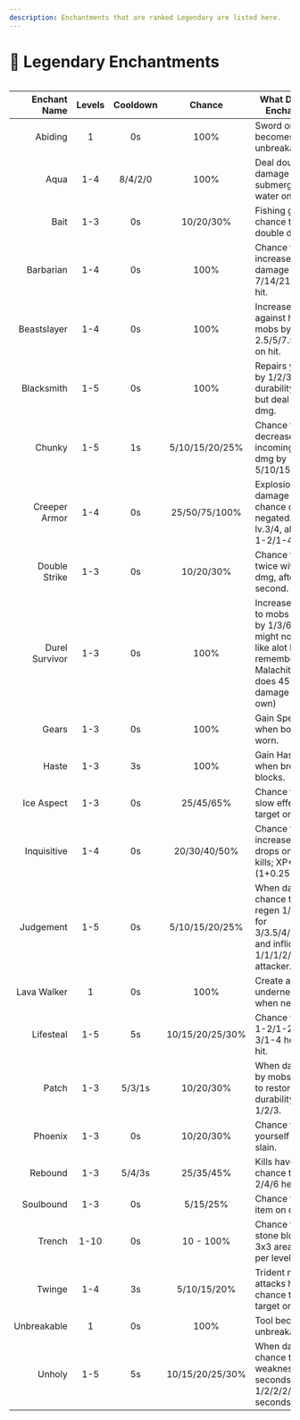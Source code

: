 ```yaml
---
description: Enchantments that are ranked Legendary are listed here.
---
```


# 📙 Legendary Enchantments

<div data-full-width="false"><figure><img src="../../.gitbook/assets/https __files.gitbook.com_v0_b_gitbook-x-prod.appspot.com_o_spaces%2F6yr2oI9PwLQ7DW24nBxU%2Fuploads%2FsOKQyqZZqxwn54n0jPu4%2Flegendary.webp" alt=""><figcaption></figcaption></figure></div>

<table data-full-width="true"><thead><tr><th width="211" align="right">Enchant Name</th><th width="82" align="center">Levels</th><th width="110" align="center">Cooldown</th><th width="155" align="center">Chance</th><th>What Does this Enchant Do?</th></tr></thead><tbody><tr><td align="right"><img src="../../.gitbook/assets/https __files.gitbook.com_v0_b_gitbook-x-prod.appspot.com_o_spaces%2F6yr2oI9PwLQ7DW24nBxU%2Fuploads%2FynbzYuJnJkgU5if8C3yj%2Fsword (12).png" alt=""><img src="../../.gitbook/assets/https __files.gitbook.com_v0_b_gitbook-x-prod.appspot.com_o_spaces%2F6yr2oI9PwLQ7DW24nBxU%2Fuploads%2FYpbgpv76PpIfufQdSVr9%2Fbow (2).png" alt=""> Abiding</td><td align="center">1</td><td align="center">0s</td><td align="center">100%</td><td>Sword or bow becomes unbreakable.</td></tr><tr><td align="right"><img src="../../.gitbook/assets/https __files.gitbook.com_v0_b_gitbook-x-prod.appspot.com_o_spaces%2F6yr2oI9PwLQ7DW24nBxU%2Fuploads%2F7wFsMFJiklQWRwdtZJLo%2Fboots (5).png" alt=""> Aqua</td><td align="center">1-4</td><td align="center">8/4/2/0</td><td align="center">100%</td><td>Deal double damage when submerged in water on hit.</td></tr><tr><td align="right"><img src="../../.gitbook/assets/https __files.gitbook.com_v0_b_gitbook-x-prod.appspot.com_o_spaces%2F6yr2oI9PwLQ7DW24nBxU%2Fuploads%2FwcvglIjtVXk9hqdHgpsY%2Ffishing_rod.png" alt=""> Bait</td><td align="center">1-3</td><td align="center">0s</td><td align="center">10/20/30%</td><td>Fishing gives a chance to get double drops.</td></tr><tr><td align="right"><img src="../../.gitbook/assets/https __files.gitbook.com_v0_b_gitbook-x-prod.appspot.com_o_spaces%2F6yr2oI9PwLQ7DW24nBxU%2Fuploads%2FJAi1ZZBdB3ioZmBuiFJz%2Faxe (7).png" alt=""> Barbarian</td><td align="center">1-4</td><td align="center">0s</td><td align="center">100%</td><td>Chance to increase axe damage by 7/14/21/28% on hit.</td></tr><tr><td align="right"><img src="../../.gitbook/assets/https __files.gitbook.com_v0_b_gitbook-x-prod.appspot.com_o_spaces%2F6yr2oI9PwLQ7DW24nBxU%2Fuploads%2FynbzYuJnJkgU5if8C3yj%2Fsword (6).png" alt=""> Beastslayer</td><td align="center">1-4</td><td align="center">0s</td><td align="center">100%</td><td>Increase damage against hostile mobs by 2.5/5/7.5/10% on hit.</td></tr><tr><td align="right"><img src="../../.gitbook/assets/https __files.gitbook.com_v0_b_gitbook-x-prod.appspot.com_o_spaces%2F6yr2oI9PwLQ7DW24nBxU%2Fuploads%2FJAi1ZZBdB3ioZmBuiFJz%2Faxe (9).png" alt=""> Blacksmith</td><td align="center">1-5</td><td align="center">0s</td><td align="center">100%</td><td>Repairs your axe by 1/2/3/4/5 durability on-hit, but deal 50% less dmg.</td></tr><tr><td align="right"><img src="../../.gitbook/assets/https __files.gitbook.com_v0_b_gitbook-x-prod.appspot.com_o_spaces%2F6yr2oI9PwLQ7DW24nBxU%2Fuploads%2FiVpfvqIGaS5hUATMJWfz%2Fchestplate (5).png" alt=""> Chunky</td><td align="center">1-5</td><td align="center">1s</td><td align="center">5/10/15/20/25%</td><td>Chance to decrease incoming attack dmg by 5/10/15/20/25%.</td></tr><tr><td align="right"><img src="../../.gitbook/assets/https __files.gitbook.com_v0_b_gitbook-x-prod.appspot.com_o_spaces%2F6yr2oI9PwLQ7DW24nBxU%2Fuploads%2F0w8yiKtAYD0bx9fF4mP8%2Fhelmet (4).png" alt=""><img src="../../.gitbook/assets/https __files.gitbook.com_v0_b_gitbook-x-prod.appspot.com_o_spaces%2F6yr2oI9PwLQ7DW24nBxU%2Fuploads%2FiVpfvqIGaS5hUATMJWfz%2Fchestplate (3).png" alt=""><img src="../../.gitbook/assets/https __files.gitbook.com_v0_b_gitbook-x-prod.appspot.com_o_spaces%2F6yr2oI9PwLQ7DW24nBxU%2Fuploads%2FD771M6HIpi1eJFQevKQ6%2Fleggings (4).png" alt=""><img src="../../.gitbook/assets/https __files.gitbook.com_v0_b_gitbook-x-prod.appspot.com_o_spaces%2F6yr2oI9PwLQ7DW24nBxU%2Fuploads%2F7wFsMFJiklQWRwdtZJLo%2Fboots (4).png" alt=""> Creeper Armor</td><td align="center">1-4</td><td align="center">0s</td><td align="center">25/50/75/100%</td><td>Explosion damage has a chance of being negated. At lv.3/4, also gain 1-2/1-4 health.</td></tr><tr><td align="right"><img src="../../.gitbook/assets/https __files.gitbook.com_v0_b_gitbook-x-prod.appspot.com_o_spaces%2F6yr2oI9PwLQ7DW24nBxU%2Fuploads%2FynbzYuJnJkgU5if8C3yj%2Fsword (9).png" alt=""> Double Strike</td><td align="center">1-3</td><td align="center">0s</td><td align="center">10/20/30%</td><td>Chance to strike twice with same dmg, after 1 second.</td></tr><tr><td align="right"><img src="../../.gitbook/assets/https __files.gitbook.com_v0_b_gitbook-x-prod.appspot.com_o_spaces%2F6yr2oI9PwLQ7DW24nBxU%2Fuploads%2FynbzYuJnJkgU5if8C3yj%2Fsword (14).png" alt=""> Durel Survivor</td><td align="center">1-3</td><td align="center">0s</td><td align="center">100%</td><td>Increase damage to mobs at night by 1/3/6%. (This might not seem like alot but remember Malachite Sword does 45 base damage on it's own)</td></tr><tr><td align="right"><img src="../../.gitbook/assets/https __files.gitbook.com_v0_b_gitbook-x-prod.appspot.com_o_spaces%2F6yr2oI9PwLQ7DW24nBxU%2Fuploads%2F7wFsMFJiklQWRwdtZJLo%2Fboots (7).png" alt=""> Gears</td><td align="center">1-3</td><td align="center">0s</td><td align="center">100%</td><td>Gain Speed I/II/III when boots are worn.</td></tr><tr><td align="right"><img src="../../.gitbook/assets/https __files.gitbook.com_v0_b_gitbook-x-prod.appspot.com_o_spaces%2F6yr2oI9PwLQ7DW24nBxU%2Fuploads%2F4d34ZEuBPLmoXBQeXdN4%2Fpickaxe (1).png" alt=""><img src="../../.gitbook/assets/https __files.gitbook.com_v0_b_gitbook-x-prod.appspot.com_o_spaces%2F6yr2oI9PwLQ7DW24nBxU%2Fuploads%2FJAi1ZZBdB3ioZmBuiFJz%2Faxe (4).png" alt=""><img src="../../.gitbook/assets/https __files.gitbook.com_v0_b_gitbook-x-prod.appspot.com_o_spaces%2F6yr2oI9PwLQ7DW24nBxU%2Fuploads%2FPrOVC9hjgvxujrpRDjMb%2Fshovel (1).png" alt=""> Haste</td><td align="center">1-3</td><td align="center">3s</td><td align="center">100%</td><td>Gain Haste II/II/III when breaking blocks.</td></tr><tr><td align="right"><img src="../../.gitbook/assets/https __files.gitbook.com_v0_b_gitbook-x-prod.appspot.com_o_spaces%2F6yr2oI9PwLQ7DW24nBxU%2Fuploads%2FynbzYuJnJkgU5if8C3yj%2Fsword (7).png" alt=""> Ice Aspect</td><td align="center">1-3</td><td align="center">0s</td><td align="center">25/45/65%</td><td>Chance to inflict slow effect on target on-hit.</td></tr><tr><td align="right"><img src="../../.gitbook/assets/https __files.gitbook.com_v0_b_gitbook-x-prod.appspot.com_o_spaces%2F6yr2oI9PwLQ7DW24nBxU%2Fuploads%2FynbzYuJnJkgU5if8C3yj%2Fsword (10).png" alt=""> Inquisitive</td><td align="center">1-4</td><td align="center">0s</td><td align="center">20/30/40/50%</td><td>Chance to increase EXP drops on mob kills; XP*(1+0.25*XP_LV).</td></tr><tr><td align="right"><img src="../../.gitbook/assets/https __files.gitbook.com_v0_b_gitbook-x-prod.appspot.com_o_spaces%2F6yr2oI9PwLQ7DW24nBxU%2Fuploads%2FLrQlfc3zzmvqOAKd1F38%2Felytra.png" alt=""> Judgement</td><td align="center">1-5</td><td align="center">0s</td><td align="center">5/10/15/20/25%</td><td>When damaged, chance to gain regen 1/1/1/2/2 for 3/3.5/4/4.5/5s and inflict poison 1/1/1/2/2 on attacker.</td></tr><tr><td align="right"><img src="../../.gitbook/assets/https __files.gitbook.com_v0_b_gitbook-x-prod.appspot.com_o_spaces%2F6yr2oI9PwLQ7DW24nBxU%2Fuploads%2F7wFsMFJiklQWRwdtZJLo%2Fboots-1.png" alt=""> Lava Walker</td><td align="center">1</td><td align="center">0s</td><td align="center">100%</td><td>Create a platform underneath you when near lava.</td></tr><tr><td align="right"><img src="../../.gitbook/assets/https __files.gitbook.com_v0_b_gitbook-x-prod.appspot.com_o_spaces%2F6yr2oI9PwLQ7DW24nBxU%2Fuploads%2FynbzYuJnJkgU5if8C3yj%2Fsword (11).png" alt=""> Lifesteal</td><td align="center">1-5</td><td align="center">5s</td><td align="center">10/15/20/25/30%</td><td>Chance to steal 1-2/1-2/1-3/1-3/1-4 health on-hit.</td></tr><tr><td align="right"><img src="../../.gitbook/assets/https __files.gitbook.com_v0_b_gitbook-x-prod.appspot.com_o_spaces%2F6yr2oI9PwLQ7DW24nBxU%2Fuploads%2F0w8yiKtAYD0bx9fF4mP8%2Fhelmet (3).png" alt=""><img src="../../.gitbook/assets/https __files.gitbook.com_v0_b_gitbook-x-prod.appspot.com_o_spaces%2F6yr2oI9PwLQ7DW24nBxU%2Fuploads%2FiVpfvqIGaS5hUATMJWfz%2Fchestplate (2).png" alt=""><img src="../../.gitbook/assets/https __files.gitbook.com_v0_b_gitbook-x-prod.appspot.com_o_spaces%2F6yr2oI9PwLQ7DW24nBxU%2Fuploads%2FD771M6HIpi1eJFQevKQ6%2Fleggings (3).png" alt=""><img src="../../.gitbook/assets/https __files.gitbook.com_v0_b_gitbook-x-prod.appspot.com_o_spaces%2F6yr2oI9PwLQ7DW24nBxU%2Fuploads%2F7wFsMFJiklQWRwdtZJLo%2Fboots (3).png" alt=""> Patch</td><td align="center">1-3</td><td align="center">5/3/1s</td><td align="center">10/20/30%</td><td>When damaged by mobs, chance to restore armor durability by 1/2/3.</td></tr><tr><td align="right"><img src="../../.gitbook/assets/https __files.gitbook.com_v0_b_gitbook-x-prod.appspot.com_o_spaces%2F6yr2oI9PwLQ7DW24nBxU%2Fuploads%2FiVpfvqIGaS5hUATMJWfz%2Fchestplate (7).png" alt=""> Phoenix</td><td align="center">1-3</td><td align="center">0s</td><td align="center">10/20/30%</td><td>Chance to revive yourself when slain.</td></tr><tr><td align="right"><img src="../../.gitbook/assets/https __files.gitbook.com_v0_b_gitbook-x-prod.appspot.com_o_spaces%2F6yr2oI9PwLQ7DW24nBxU%2Fuploads%2FynbzYuJnJkgU5if8C3yj%2Fsword (8).png" alt=""><img src="../../.gitbook/assets/https __files.gitbook.com_v0_b_gitbook-x-prod.appspot.com_o_spaces%2F6yr2oI9PwLQ7DW24nBxU%2Fuploads%2FJAi1ZZBdB3ioZmBuiFJz%2Faxe (6).png" alt=""> Rebound</td><td align="center">1-3</td><td align="center">5/4/3s</td><td align="center">25/35/45%</td><td>Kills have a chance to restore 2/4/6 health.</td></tr><tr><td align="right"><img src="../../.gitbook/assets/https __files.gitbook.com_v0_b_gitbook-x-prod.appspot.com_o_spaces%2F6yr2oI9PwLQ7DW24nBxU%2Fuploads%2FynbzYuJnJkgU5if8C3yj%2Fsword (13).png" alt=""><img src="../../.gitbook/assets/https __files.gitbook.com_v0_b_gitbook-x-prod.appspot.com_o_spaces%2F6yr2oI9PwLQ7DW24nBxU%2Fuploads%2FYpbgpv76PpIfufQdSVr9%2Fbow (3).png" alt=""><img src="../../.gitbook/assets/https __files.gitbook.com_v0_b_gitbook-x-prod.appspot.com_o_spaces%2F6yr2oI9PwLQ7DW24nBxU%2Fuploads%2FZ8J2ZxFB4BaI31LwWAtj%2Fcrossbow.png" alt=""><img src="../../.gitbook/assets/https __files.gitbook.com_v0_b_gitbook-x-prod.appspot.com_o_spaces%2F6yr2oI9PwLQ7DW24nBxU%2Fuploads%2F4d34ZEuBPLmoXBQeXdN4%2Fpickaxe (3).png" alt=""><img src="../../.gitbook/assets/https __files.gitbook.com_v0_b_gitbook-x-prod.appspot.com_o_spaces%2F6yr2oI9PwLQ7DW24nBxU%2Fuploads%2FJAi1ZZBdB3ioZmBuiFJz%2Faxe (11).png" alt=""><img src="../../.gitbook/assets/https __files.gitbook.com_v0_b_gitbook-x-prod.appspot.com_o_spaces%2F6yr2oI9PwLQ7DW24nBxU%2Fuploads%2FPrOVC9hjgvxujrpRDjMb%2Fshovel (3).png" alt=""><img src="../../.gitbook/assets/https __files.gitbook.com_v0_b_gitbook-x-prod.appspot.com_o_spaces%2F6yr2oI9PwLQ7DW24nBxU%2Fuploads%2FzvATzsKi39fMHvbyKIq8%2Fhoe (6).png" alt=""> Soulbound</td><td align="center">1-3</td><td align="center">0s</td><td align="center">5/15/25%</td><td>Chance to keep item on death.</td></tr><tr><td align="right"><img src="../../.gitbook/assets/https __files.gitbook.com_v0_b_gitbook-x-prod.appspot.com_o_spaces%2F6yr2oI9PwLQ7DW24nBxU%2Fuploads%2F4d34ZEuBPLmoXBQeXdN4%2Fpickaxe (1).png" alt=""> Trench</td><td align="center">1-10</td><td align="center">0s</td><td align="center">10 - 100%</td><td>Chance to break stone blocks in 3x3 area (10% per level)</td></tr><tr><td align="right"><img src="../../.gitbook/assets/https __files.gitbook.com_v0_b_gitbook-x-prod.appspot.com_o_spaces%2F6yr2oI9PwLQ7DW24nBxU%2Fuploads%2FvQiE2nx0Xpa0OMYch4MY%2Ftrident (1).png" alt=""> Twinge</td><td align="center">1-4</td><td align="center">3s</td><td align="center">5/10/15/20%</td><td>Trident melee attacks have a chance to bleed target on-hit.</td></tr><tr><td align="right"><img src="../../.gitbook/assets/https __files.gitbook.com_v0_b_gitbook-x-prod.appspot.com_o_spaces%2F6yr2oI9PwLQ7DW24nBxU%2Fuploads%2F4d34ZEuBPLmoXBQeXdN4%2Fpickaxe (2).png" alt=""><img src="../../.gitbook/assets/https __files.gitbook.com_v0_b_gitbook-x-prod.appspot.com_o_spaces%2F6yr2oI9PwLQ7DW24nBxU%2Fuploads%2FJAi1ZZBdB3ioZmBuiFJz%2Faxe (10).png" alt=""><img src="../../.gitbook/assets/https __files.gitbook.com_v0_b_gitbook-x-prod.appspot.com_o_spaces%2F6yr2oI9PwLQ7DW24nBxU%2Fuploads%2FPrOVC9hjgvxujrpRDjMb%2Fshovel (2).png" alt=""><img src="../../.gitbook/assets/https __files.gitbook.com_v0_b_gitbook-x-prod.appspot.com_o_spaces%2F6yr2oI9PwLQ7DW24nBxU%2Fuploads%2FzvATzsKi39fMHvbyKIq8%2Fhoe (5).png" alt=""> Unbreakable</td><td align="center">1</td><td align="center">0s</td><td align="center">100%</td><td>Tool becomes unbreakable.</td></tr><tr><td align="right"><img src="../../.gitbook/assets/https __files.gitbook.com_v0_b_gitbook-x-prod.appspot.com_o_spaces%2F6yr2oI9PwLQ7DW24nBxU%2Fuploads%2F0w8yiKtAYD0bx9fF4mP8%2Fhelmet (5).png" alt=""><img src="../../.gitbook/assets/https __files.gitbook.com_v0_b_gitbook-x-prod.appspot.com_o_spaces%2F6yr2oI9PwLQ7DW24nBxU%2Fuploads%2FiVpfvqIGaS5hUATMJWfz%2Fchestplate (4).png" alt=""><img src="../../.gitbook/assets/https __files.gitbook.com_v0_b_gitbook-x-prod.appspot.com_o_spaces%2F6yr2oI9PwLQ7DW24nBxU%2Fuploads%2FD771M6HIpi1eJFQevKQ6%2Fleggings (5).png" alt=""><img src="../../.gitbook/assets/https __files.gitbook.com_v0_b_gitbook-x-prod.appspot.com_o_spaces%2F6yr2oI9PwLQ7DW24nBxU%2Fuploads%2F7wFsMFJiklQWRwdtZJLo%2Fboots (6).png" alt=""> Unholy</td><td align="center">1-5</td><td align="center">5s</td><td align="center">10/15/20/25/30%</td><td>When damaged, chance to apply weakness 1 for 5 seconds, wither 1/2/2/2/2 for 3 seconds.</td></tr></tbody></table>

